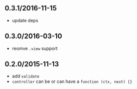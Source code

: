 ## 0.3.1/2016-11-15

- update deps

## 0.3.0/2016-03-10

- reomve `.view` support

## 0.2.0/2015-11-13

- add `validate`
- `controller` can be or can have a `function (ctx, next) {}`
